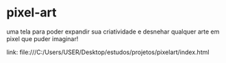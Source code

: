 # pixel-art

uma tela para poder expandir sua criatividade e desnehar qualquer arte em pixel que puder imaginar!

link: file:///C:/Users/USER/Desktop/estudos/projetos/pixelart/index.html
